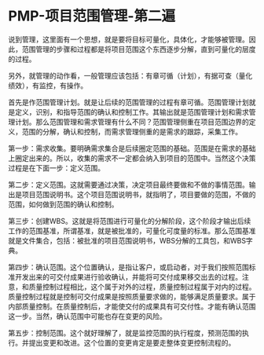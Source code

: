 # PMP-项目范围管理-第二遍

​       说到管理，这里面有一个思想，就是要将目标可量化，具体化，才能够被管理。因此，范围管理的步骤和过程都是将项目范围这个东西逐步分解，直到可量化的层度的过程。

​      另外，就管理的动作看，一般管理应该包括：有章可循（计划），有据可查（量化绩效），有监控，有操作。

​	  首先是作范围管理计划。就是让后续的范围管理的过程有章可循。范围管理计划就是定义，识别，和指导范围的确认和控制工作。其输出就是范围管理计划和需求管理计划。那么范围管理和需求管理有什么不同？范围管理侧重在项目范围边界的定义，范围的分解，确认和控制，而需求管理侧重的是需求的跟踪，采集工作。

​	  第一步：需求收集。要明确需求集合是后续圈定范围的基础。范围是在需求的基础上圈定出来的。所以，收集的需求不一定都会纳入到项目的范围中。当然这个决策过程是在下面一步：定义范围。

​     第二步：定义范围。这就需要通过决策，决定项目最终要做和不做的事情范围。输出是项目范围说明书。这个项目范围说明书，就指明了，项目要做的范围，不做的范围，如何做到范围的确认和控制。

​     第三步：创建WBS。这就是将范围进行可量化的分解阶段，这个阶段才输出后续工作的范围基准，所谓基准，就是被批准的，可量化可度量的标准。那么范围基准就是文件集合，包括：被批准的项目范围说明书，WBS分解的工具包，和WBS字典。

​     第四步：确认范围。这个位置确认，是指让客户，或启动者，对于我们按照范围标准开发出来的可交付成果进行验收确认，并能将可交付成果移交出去的过程。注意，和质量控制过程相比，这个属于对外的过程，质量控制过程属于对内的过程。质量控制过程就是控制可交付成果是按照质量要求做的，能够满足质量要求。属于内部质量控制。在质量控制后，才能使交付的成果具有可交付性。才能有确认范围这一步。当然，确认范围中可能也存在变更的风险。

​	第五步：控制范围。这个就好理解了，就是监控范围的执行程度，预测范围的执行。并提出变更和改进。这个位置的变更肯定是要走整体变更控制流程的。

